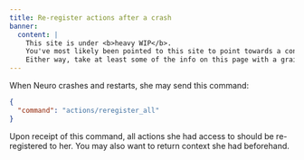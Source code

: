 ```yaml
---
title: Re-register actions after a crash
banner:
  content: |
    This site is under <b>heavy WIP</b>.
    You've most likely been pointed to this site to point towards a concept, or something.
    Either way, take at least some of the info on this page with a grain of salt, and also don't expect much info since it's very incomplete on content.
---
```


When Neuro crashes and restarts, she may send this command:

```json
{
  "command": "actions/reregister_all"
}
```

Upon receipt of this command, all actions she had access to should be re-registered to her. You may also want to return context she had beforehand. <!-- TODO: wait for Vedal's response -->
